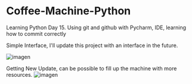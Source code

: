 # Coffee-Machine-Python
Learning Python Day 15.
Using git and github with Pycharm, IDE, learning how to commit correctly


Simple Interface, I'll update this project with an interface in the future.


![imagen](https://user-images.githubusercontent.com/49128144/147841907-4e876f9d-f957-4176-8940-88d1e64cd348.png)


Getting New Update, can be possible to fill up the machine with more resources.
![imagen](https://user-images.githubusercontent.com/49128144/147841925-0e58232a-686f-4bd9-8354-fb717891d66b.png)
